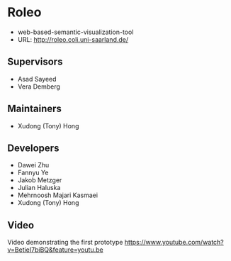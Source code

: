 # Roleo

* web-based-semantic-visualization-tool
* URL: http://roleo.coli.uni-saarland.de/

## Supervisors
* Asad Sayeed
* Vera Demberg

## Maintainers
* Xudong (Tony) Hong

## Developers
* Dawei Zhu
* Fannyu Ye
* Jakob Metzger
* Julian Haluska
* Mehrnoosh Majari Kasmaei
* Xudong (Tony) Hong

## Video
 Video demonstrating the first prototype
 https://www.youtube.com/watch?v=BetieI7biBQ&feature=youtu.be
